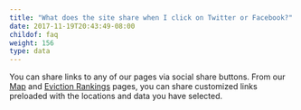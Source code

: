 ```yaml
---
title: "What does the site share when I click on Twitter or Facebook?"
date: 2017-11-19T20:43:49-08:00
childof: faq
weight: 156
type: data
---
```

You can share links to any of our pages via social share buttons. From our [Map](/map) and [Eviction Rankings](/rankings) pages, you can share customized links preloaded with the locations and data you have selected. 